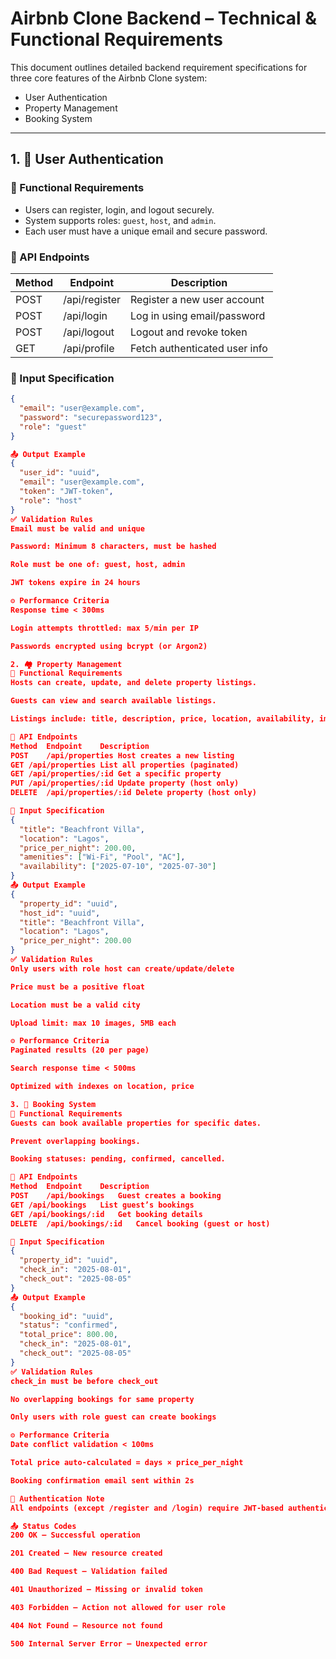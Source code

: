 # Airbnb Clone Backend – Technical & Functional Requirements

This document outlines detailed backend requirement specifications for three core features of the Airbnb Clone system:

- User Authentication  
- Property Management  
- Booking System

---

## 1. 🔐 User Authentication

### 🎯 Functional Requirements
- Users can register, login, and logout securely.
- System supports roles: `guest`, `host`, and `admin`.
- Each user must have a unique email and secure password.

### 🔧 API Endpoints

| Method | Endpoint         | Description                  |
|--------|------------------|------------------------------|
| POST   | /api/register    | Register a new user account  |
| POST   | /api/login       | Log in using email/password  |
| POST   | /api/logout      | Logout and revoke token      |
| GET    | /api/profile     | Fetch authenticated user info|

### 🧾 Input Specification
```json
{
  "email": "user@example.com",
  "password": "securepassword123",
  "role": "guest"
}

📤 Output Example
{
  "user_id": "uuid",
  "email": "user@example.com",
  "token": "JWT-token",
  "role": "host"
}
✅ Validation Rules
Email must be valid and unique

Password: Minimum 8 characters, must be hashed

Role must be one of: guest, host, admin

JWT tokens expire in 24 hours

⚙️ Performance Criteria
Response time < 300ms

Login attempts throttled: max 5/min per IP

Passwords encrypted using bcrypt (or Argon2)

2. 🏘️ Property Management
🎯 Functional Requirements
Hosts can create, update, and delete property listings.

Guests can view and search available listings.

Listings include: title, description, price, location, availability, images.

🔧 API Endpoints
Method	Endpoint	Description
POST	/api/properties	Host creates a new listing
GET	/api/properties	List all properties (paginated)
GET	/api/properties/:id	Get a specific property
PUT	/api/properties/:id	Update property (host only)
DELETE	/api/properties/:id	Delete property (host only)

🧾 Input Specification
{
  "title": "Beachfront Villa",
  "location": "Lagos",
  "price_per_night": 200.00,
  "amenities": ["Wi-Fi", "Pool", "AC"],
  "availability": ["2025-07-10", "2025-07-30"]
}
📤 Output Example
{
  "property_id": "uuid",
  "host_id": "uuid",
  "title": "Beachfront Villa",
  "location": "Lagos",
  "price_per_night": 200.00
}
✅ Validation Rules
Only users with role host can create/update/delete

Price must be a positive float

Location must be a valid city

Upload limit: max 10 images, 5MB each

⚙️ Performance Criteria
Paginated results (20 per page)

Search response time < 500ms

Optimized with indexes on location, price

3. 📅 Booking System
🎯 Functional Requirements
Guests can book available properties for specific dates.

Prevent overlapping bookings.

Booking statuses: pending, confirmed, cancelled.

🔧 API Endpoints
Method	Endpoint	Description
POST	/api/bookings	Guest creates a booking
GET	/api/bookings	List guest’s bookings
GET	/api/bookings/:id	Get booking details
DELETE	/api/bookings/:id	Cancel booking (guest or host)

🧾 Input Specification
{
  "property_id": "uuid",
  "check_in": "2025-08-01",
  "check_out": "2025-08-05"
}
📤 Output Example
{
  "booking_id": "uuid",
  "status": "confirmed",
  "total_price": 800.00,
  "check_in": "2025-08-01",
  "check_out": "2025-08-05"
}
✅ Validation Rules
check_in must be before check_out

No overlapping bookings for same property

Only users with role guest can create bookings

⚙️ Performance Criteria
Date conflict validation < 100ms

Total price auto-calculated = days × price_per_night

Booking confirmation email sent within 2s

🔐 Authentication Note
All endpoints (except /register and /login) require JWT-based authentication.

📤 Status Codes
200 OK – Successful operation

201 Created – New resource created

400 Bad Request – Validation failed

401 Unauthorized – Missing or invalid token

403 Forbidden – Action not allowed for user role

404 Not Found – Resource not found

500 Internal Server Error – Unexpected error